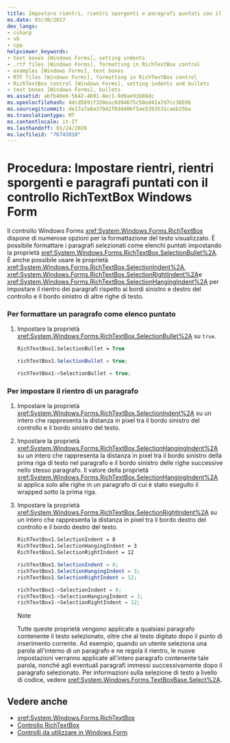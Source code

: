 ```yaml
---
title: Impostare rientri, rientri sporgenti e paragrafi puntati con il controllo RichTextBox
ms.date: 03/30/2017
dev_langs:
- csharp
- vb
- cpp
helpviewer_keywords:
- text boxes [Windows Forms], setting indents
- .rtf files [Windows Forms], formatting in RichTextBox control
- examples [Windows Forms], text boxes
- RTF files [Windows Forms], formatting in RichTextBox control
- RichTextBox control [Windows Forms], setting indents and bullets
- text boxes [Windows Forms], bullets
ms.assetid: abfb40e6-5642-4691-8ec1-9d9ae91688dc
ms.openlocfilehash: 4dcd5691f328eac6d94675c50ed41a7d7cc36596
ms.sourcegitcommit: de17a7a0a37042f0d4406f5ae5393531caeb25ba
ms.translationtype: MT
ms.contentlocale: it-IT
ms.lasthandoff: 01/24/2020
ms.locfileid: "76743010"
---
```

# <a name="how-to-set-indents-hanging-indents-and-bulleted-paragraphs-with-the-windows-forms-richtextbox-control"></a>Procedura: Impostare rientri, rientri sporgenti e paragrafi puntati con il controllo RichTextBox Windows Form
Il controllo Windows Forms <xref:System.Windows.Forms.RichTextBox> dispone di numerose opzioni per la formattazione del testo visualizzato. È possibile formattare i paragrafi selezionati come elenchi puntati impostando la proprietà <xref:System.Windows.Forms.RichTextBox.SelectionBullet%2A>. È anche possibile usare le proprietà <xref:System.Windows.Forms.RichTextBox.SelectionIndent%2A>, <xref:System.Windows.Forms.RichTextBox.SelectionRightIndent%2A>e <xref:System.Windows.Forms.RichTextBox.SelectionHangingIndent%2A> per impostare il rientro dei paragrafi rispetto ai bordi sinistro e destro del controllo e il bordo sinistro di altre righe di testo.  
  
### <a name="to-format-a-paragraph-as-a-bulleted-list"></a>Per formattare un paragrafo come elenco puntato  
  
1. Impostare la proprietà <xref:System.Windows.Forms.RichTextBox.SelectionBullet%2A> su `true`.  
  
    ```vb  
    RichTextBox1.SelectionBullet = True  
    ```  
  
    ```csharp  
    richTextBox1.SelectionBullet = true;  
    ```  
  
    ```cpp  
    richTextBox1->SelectionBullet = true;  
    ```  
  
### <a name="to-indent-a-paragraph"></a>Per impostare il rientro di un paragrafo  
  
1. Impostare la proprietà <xref:System.Windows.Forms.RichTextBox.SelectionIndent%2A> su un intero che rappresenta la distanza in pixel tra il bordo sinistro del controllo e il bordo sinistro del testo.  
  
2. Impostare la proprietà <xref:System.Windows.Forms.RichTextBox.SelectionHangingIndent%2A> su un intero che rappresenta la distanza in pixel tra il bordo sinistro della prima riga di testo nel paragrafo e il bordo sinistro delle righe successive nello stesso paragrafo. Il valore della proprietà <xref:System.Windows.Forms.RichTextBox.SelectionHangingIndent%2A> si applica solo alle righe in un paragrafo di cui è stato eseguito il wrapped sotto la prima riga.  
  
3. Impostare la proprietà <xref:System.Windows.Forms.RichTextBox.SelectionRightIndent%2A> su un intero che rappresenta la distanza in pixel tra il bordo destro del controllo e il bordo destro del testo.  
  
    ```vb  
    RichTextBox1.SelectionIndent = 8  
    RichTextBox1.SelectionHangingIndent = 3  
    RichTextBox1.SelectionRightIndent = 12  
    ```  
  
    ```csharp  
    richTextBox1.SelectionIndent = 8;  
    richTextBox1.SelectionHangingIndent = 3;  
    richTextBox1.SelectionRightIndent = 12;  
    ```  
  
    ```cpp  
    richTextBox1->SelectionIndent = 8;  
    richTextBox1->SelectionHangingIndent = 3;  
    richTextBox1->SelectionRightIndent = 12;  
    ```  
  
    > [!NOTE]
    > Tutte queste proprietà vengono applicate a qualsiasi paragrafo contenente il testo selezionato, oltre che al testo digitato dopo il punto di inserimento corrente. Ad esempio, quando un utente seleziona una parola all'interno di un paragrafo e ne regola il rientro, le nuove impostazioni verranno applicate all'intero paragrafo contenente tale parola, nonché agli eventuali paragrafi immessi successivamente dopo il paragrafo selezionato. Per informazioni sulla selezione di testo a livello di codice, vedere <xref:System.Windows.Forms.TextBoxBase.Select%2A>.  
  
## <a name="see-also"></a>Vedere anche

- <xref:System.Windows.Forms.RichTextBox>
- [Controllo RichTextBox](richtextbox-control-windows-forms.md)
- [Controlli da utilizzare in Windows Form](controls-to-use-on-windows-forms.md)
